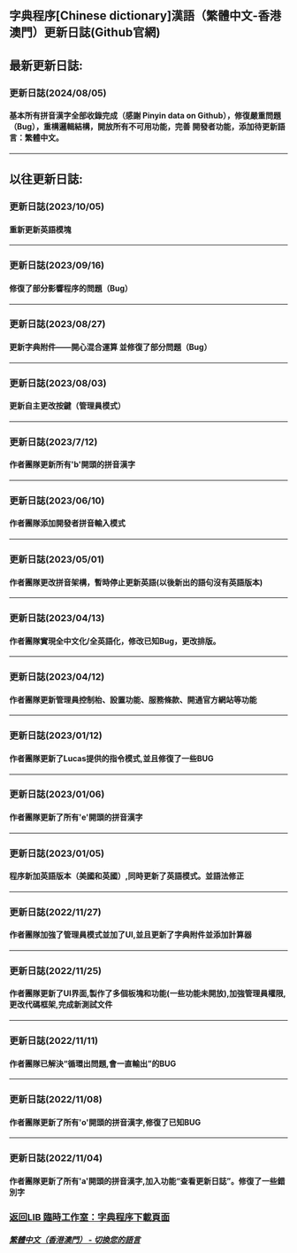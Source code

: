 ## 字典程序[Chinese dictionary]漢語（繁體中文-香港澳門）更新日誌(Github官網)
## 最新更新日誌:
### 更新日誌(2024/08/05)

#### 基本所有拼音漢字全部收錄完成（感謝 Pinyin data on Github），修復嚴重問題（Bug），重構邏輯結構，開放所有不可用功能，完善 開發者功能，添加待更新語言：繁體中文。
--------------------------------
## 以往更新日誌:
### 更新日誌(2023/10/05)

#### 重新更新英語模塊
--------------------------------
### 更新日誌(2023/09/16)

#### 修復了部分影響程序的問題（Bug）
--------------------------------
### 更新日誌(2023/08/27)

#### 更新字典附件——開心混合運算 並修復了部分問題（Bug）
--------------------------------
### 更新日誌(2023/08/03)

#### 更新自主更改按鍵（管理員模式）

--------------------------------
### 更新日誌(2023/7/12)

#### 作者團隊更新所有'b'開頭的拼音漢字

--------------------------------

### 更新日誌(2023/06/10)

#### 作者團隊添加開發者拼音輸入模式

--------------------------------

### 更新日誌(2023/05/01)

#### 作者團隊更改拼音架構，暫時停止更新英語(以後新出的語句沒有英語版本)

--------------------------------

### 更新日誌(2023/04/13)

#### 作者團隊實現全中文化/全英語化，修改已知Bug，更改排版。

--------------------------------

### 更新日誌(2023/04/12)

#### 作者團隊更新管理員控制枱、設置功能、服務條款、開通官方網站等功能
--------------------------------

### 更新日誌(2023/01/12)

#### 作者團隊更新了Lucas提供的指令模式,並且修復了一些BUG
--------------------------------
### 更新日誌(2023/01/06)

#### 作者團隊更新了所有'e'開頭的拼音漢字
--------------------------------
### 更新日誌(2023/01/05)

#### 程序新加英語版本（美國和英國）,同時更新了英語模式。並語法修正
--------------------------------
### 更新日誌(2022/11/27)

#### 作者團隊加強了管理員模式並加了UI,並且更新了字典附件並添加計算器
--------------------------------

### 更新日誌(2022/11/25)

#### 作者團隊更新了UI界面,製作了多個板塊和功能(一些功能未開放),加強管理員權限,更改代碼框架,完成新測試文件
--------------------------------

### 更新日誌(2022/11/11)

#### 作者團隊已解決“循環出問題,會一直輸出”的BUG
--------------------------------

### 更新日誌(2022/11/08)

#### 作者團隊更新了所有'o'開頭的拼音漢字,修復了已知BUG
--------------------------------
### 更新日誌(2022/11/04)

#### 作者團隊更新了所有'a'開頭的拼音漢字,加入功能“查看更新日誌”。修復了一些錯別字

### [返回LIB 臨時工作室：字典程序下載頁面](Chinese_dictionary)

##### [繁體中文（香港澳門） - 切換您的語言](https://libps.github.io/index.md)

